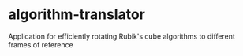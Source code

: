 # algorithm-translator
Application for efficiently rotating Rubik's cube algorithms to different frames of reference
